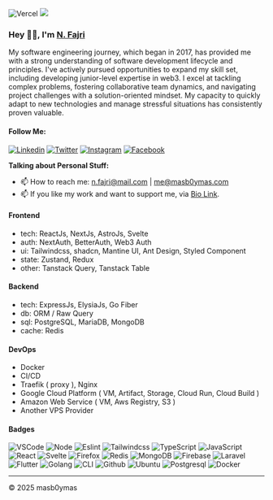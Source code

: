 ![Vercel](https://vercelbadge.vercel.app/api/masb0ymas/next-resume)
[![](https://visitcount.itsvg.in/api?id=masb0ymas&label=Profile%20Views&icon=3&color=0&pretty=true)](https://visitcount.itsvg.in)

### Hey 👋🏽, I'm [N. Fajri](https://www.masb0ymas.my.id/)

My software engineering journey, which began in 2017, has provided me with a strong understanding of software development lifecycle and principles. I've actively pursued opportunities to expand my skill set, including developing junior-level expertise in web3. I excel at tackling complex problems, fostering collaborative team dynamics, and navigating project challenges with a solution-oriented mindset. My capacity to quickly adapt to new technologies and manage stressful situations has consistently proven valuable.

#### Follow Me:

[![Linkedin](https://img.shields.io/badge/Linkedin-Informational?logo=linkedin&color=0A66C2&logoColor=white)](https://www.linkedin.com/in/masb0ymas)
[![Twitter](https://badges.aleen42.com/src/twitter.svg)](https://twitter.com/masb0ymas)
[![Instagram](https://badges.aleen42.com/src/instagram.svg)](https://www.instagram.com/masb0ymas)
[![Facebook](https://badges.aleen42.com/src/facebook.svg)]([https://www.instagram.com/masb0ymas](https://www.facebook.com/profile.php?id=100000480470670))

**Talking about Personal Stuff:**

- 📫 How to reach me: [n.fajri@mail.com](mailto:n.fajri@mail.com) | [me@masb0ymas.com](mailto:me@masb0ymas.com) 
- 📫 If you like my work and want to support me, via [Bio Link](https://s.id/masb0ymas).

#### Frontend
- tech: ReactJs, NextJs, AstroJs, Svelte
- auth: NextAuth, BetterAuth, Web3 Auth
- ui: Tailwindcss, shadcn, Mantine UI, Ant Design, Styled Component
- state: Zustand, Redux
- other: Tanstack Query, Tanstack Table

#### Backend
- tech: ExpressJs, ElysiaJs, Go Fiber
- db: ORM / Raw Query
- sql: PostgreSQL, MariaDB, MongoDB
- cache: Redis

#### DevOps
- Docker
- CI/CD
- Traefik ( proxy ), Nginx
- Google Cloud Platform ( VM, Artifact, Storage, Cloud Run, Cloud Build )
- Amazon Web Service ( VM, Aws Registry, S3 )
- Another VPS Provider

#### Badges
![VSCode](https://badges.aleen42.com/src/visual_studio_code.svg)
![Node](https://badges.aleen42.com/src/node.svg)
![Eslint](https://badges.aleen42.com/src/eslint.svg)
![Tailwindcss](https://badges.aleen42.com/src/tailwindcss.svg)
![TypeScript](https://badges.aleen42.com/src/typescript.svg)
![JavaScript](https://badges.aleen42.com/src/javascript.svg)
![React](https://badges.aleen42.com/src/react.svg)
![Svelte](https://badges.aleen42.com/src/svelte.svg)
![Firefox](https://img.shields.io/badge/Firefox-Information?logo=firefox&color=F54637&logoColor=white)
![Redis](https://img.shields.io/badge/Redis-Informational?logo=redis&color=9E1C10&logoColor=white)
![MongoDB](https://img.shields.io/badge/MongoDB-Informational?logo=mongodb&color=429543&logoColor=white)
![Firebase](https://img.shields.io/badge/Firebase-Informational?logo=firebase&color=F6830D&logoColor=white)
![Laravel](https://img.shields.io/badge/Laravel-FF2D20?Laravel-Informational&logo=laravel&logoColor=white)
![Flutter](https://img.shields.io/badge/Flutter-Information?logo=flutter&color=107EC7&logoColor=white)
![Golang](https://badges.aleen42.com/src/golang.svg)
![CLI](https://badges.aleen42.com/src/cli.svg)
![Github](https://badges.aleen42.com/src/github.svg)
![Ubuntu](https://img.shields.io/badge/Ubuntu-Informational?logo=ubuntu&color=E95420&logoColor=white)
![Postgresql](https://img.shields.io/badge/PostgreSQL-316192?logo=postgresql&logoColor=white)
![Docker](https://badges.aleen42.com/src/docker.svg)

---
&copy; 2025 masb0ymas
